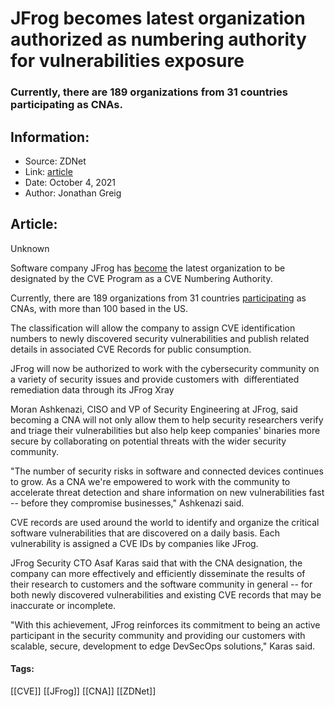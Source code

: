 # JFrog becomes latest organization authorized as numbering authority for vulnerabilities exposure
### Currently, there are 189 organizations from 31 countries participating as CNAs.

## Information:
+ Source: ZDNet
+ Link: [article](https://www.zdnet.com/article/jfrog-becomes-latest-organization-authorized-as-numbering-authority-for-vulnerabilities-exposure/)
+ Date: October 4, 2021
+ Author: Jonathan Greig


## Article:
Unknown

Software company JFrog has [become](https://www.businesswire.com/news/home/20211004005550/en/JFrog-Authorized-as-a-Numbering-Authority-for-Vulnerabilities-Exposure) the latest organization to be designated by the CVE Program as a CVE Numbering Authority.

Currently, there are 189 organizations from 31 countries [participating](https://cve.mitre.org/cve/cna.html) as CNAs, with more than 100 based in the US. 

The classification will allow the company to assign CVE identification numbers to newly discovered security vulnerabilities and publish related details in associated CVE Records for public consumption. 

JFrog will now be authorized to work with the cybersecurity community on a variety of security issues and provide customers with  differentiated remediation data through its JFrog Xray

Moran Ashkenazi, CISO and VP of Security Engineering at JFrog, said becoming a CNA will not only allow them to help security researchers verify and triage their vulnerabilities but also help keep companies' binaries more secure by collaborating on potential threats with the wider security community.

"The number of security risks in software and connected devices continues to grow. As a CNA we're empowered to work with the community to accelerate threat detection and share information on new vulnerabilities fast -- before they compromise businesses," Ashkenazi said. 

CVE records are used around the world to identify and organize the critical software vulnerabilities that are discovered on a daily basis. Each vulnerability is assigned a CVE IDs by companies like JFrog. 






JFrog Security CTO Asaf Karas said that with the CNA designation, the company can more effectively and efficiently disseminate the results of their research to customers and the software community in general -- for both newly discovered vulnerabilities and existing CVE records that may be inaccurate or incomplete.

"With this achievement, JFrog reinforces its commitment to being an active participant in the security community and providing our customers with scalable, secure, development to edge DevSecOps solutions," Karas said. 





#### Tags:
[[CVE]] [[JFrog]] [[CNA]] [[ZDNet]]
